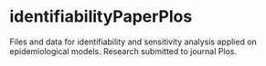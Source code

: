 # identifiabilityPaperPlos
Files and data for identifiability and sensitivity analysis applied on epidemiological models. Research submitted to journal Plos.
